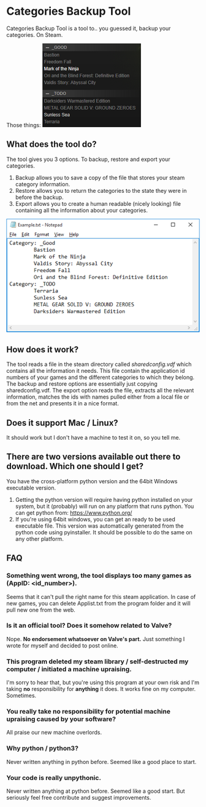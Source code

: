 # Categories Backup Tool

Categories Backup Tool is a tool to.. you guessed it, backup your categories. On Steam.

Those things:
![Categories](https://raw.githubusercontent.com/DanielZa2/CategoriesBackupTool/master/Images/Im1.png)

## What does the tool do?

The tool gives you 3 options. To backup, restore and export your categories.

1. Backup allows you to save a copy of the file that stores your steam category information.
2. Restore allows you to return the categories to the state they were in before the backup.
3. Export allows you to create a human readable (nicely looking) file containing all the information about your categories.

![Export output](https://raw.githubusercontent.com/DanielZa2/CategoriesBackupTool/master/Images/Im2.png)

## How does it work?

The tool reads a file in the steam directory called *sharedconfig.vdf* which contains all the information it needs. This file contain the application id numbers of your games and  the different categories to which they belong. The backup and restore options are essentially just copying sharedconfig.vdf. The export option reads the file, extracts all the relevant information, matches the ids with names pulled either from a local file or from the net and presents it in a nice format.

## Does it support Mac / Linux?
It should work but I don't have a machine to test it on, so you tell me.

## There are two versions available  out there to download. Which one should I get?
You have the cross-platform python version and the 64bit Windows executable version.

1. Getting the python version will require having python installed on your system, but it (probably) will run on any platform that runs python. You can get python from:  https://www.python.org/ 
2. If you're using 64bit windows, you can get an ready to be used executable file. This version was automatically generated from the python code using pyinstaller. It should be possible to do the same on any other platform.

## FAQ

### Something went wrong, the tool displays too many games as (AppID: <id_number>).
Seems that it can't pull the right name for this steam application. In case of new games, you can delete Applist.txt from the program folder and it will pull new one from the web.

### Is it an official tool? Does it somehow related to Valve?
Nope. **No endorsement whatsoever on Valve's part.** Just something I wrote for myself and decided to post online.

### This program deleted my steam library / self-destructed my computer / initiated a machine upraising. 
I'm sorry to hear that, but you're using this program at your own risk and I'm taking **no** responsibility for **anything** it does. It works fine on my computer. Sometimes.

### You really take no responsibility for potential machine upraising caused by your software?
All praise our new machine overlords.

### Why python / python3?
Never written anything in python before. Seemed like a good place to start.

### Your code is really unpythonic. 
Never written anything at python before. Seemed like a good start. But seriously feel free contribute and suggest improvements.

